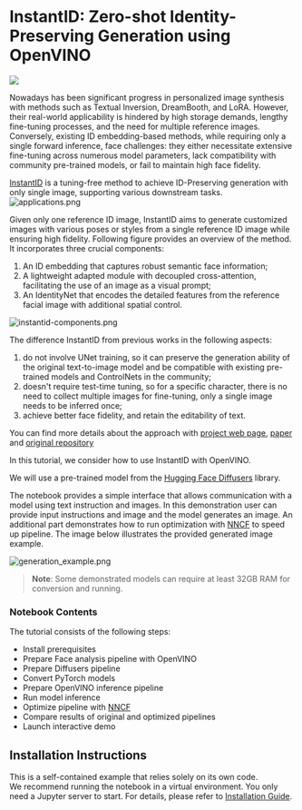 # InstantID: Zero-shot Identity-Preserving Generation using OpenVINO

<img referrerpolicy="no-referrer-when-downgrade" src="https://static.scarf.sh/a.png?x-pxid=5b5a4db0-7875-4bfb-bdbd-01698b5b1a77&file=notebooks/instant-id/README.md" />

Nowadays has been significant progress in personalized image synthesis with methods such as Textual Inversion, DreamBooth, and LoRA.
However, their real-world applicability is hindered by high storage demands, lengthy fine-tuning processes, and the need for multiple reference images. Conversely, existing ID embedding-based methods, while requiring only a single forward inference, face challenges: they either necessitate extensive fine-tuning across numerous model parameters, lack compatibility with community pre-trained models, or fail to maintain high face fidelity. 

[InstantID](https://instantid.github.io/) is a tuning-free method to achieve ID-Preserving generation with only single image, supporting various downstream tasks.
![applications.png](https://github.com/InstantID/InstantID/blob/main/assets/applications.png?raw=true)

Given only one reference ID image, InstantID aims to generate customized images with various poses or styles from a single reference ID image while ensuring high fidelity. Following figure provides an overview of the method. It incorporates three crucial components: 

1. An ID embedding that captures robust semantic face information; 
2. A lightweight adapted module with decoupled cross-attention, facilitating the use of an image as a visual prompt;
3. An IdentityNet that encodes the detailed features from the reference facial image with additional spatial control.

![instantid-components.png](https://instantid.github.io/static/documents/pipeline.png)

The difference InstantID from previous works in the following aspects: 
1. do not involve UNet training, so it can preserve the generation ability of the original text-to-image model and be compatible with existing pre-trained models and ControlNets in the community;
2. doesn't require test-time tuning, so for a specific character, there is no need to collect multiple images for fine-tuning, only a single image needs to be inferred once;
3. achieve better face fidelity, and retain the editability of text.

You can find more details about the approach with [project web page](https://instantid.github.io/), [paper](https://arxiv.org/abs/2401.07519) and [original repository](https://github.com/InstantID/InstantID)

In this tutorial, we consider how to use InstantID with OpenVINO.

We will use a pre-trained model from the [Hugging Face Diffusers](https://huggingface.co/docs/diffusers/index) library.

The notebook provides a simple interface that allows communication with a model using text instruction and images. In this demonstration user can provide input instructions and image and the model generates an image. An additional part demonstrates how to run optimization with [NNCF](https://github.com/openvinotoolkit/nncf/) to speed up pipeline.
The image below illustrates the provided generated image example.

![generation_example.png](https://github.com/openvinotoolkit/openvino_notebooks/assets/29454499/082b3da7-6bb6-4551-bfa6-0e43d8e80b51)

>**Note**: Some demonstrated models can require at least 32GB RAM for conversion and running.

### Notebook Contents

The tutorial consists of the following steps:

- Install prerequisites
- Prepare Face analysis pipeline with OpenVINO
- Prepare Diffusers pipeline
- Convert PyTorch models
- Prepare OpenVINO inference pipeline
- Run model inference
- Optimize pipeline with [NNCF](https://github.com/openvinotoolkit/nncf/)
- Compare results of original and optimized pipelines
- Launch interactive demo

## Installation Instructions

This is a self-contained example that relies solely on its own code.</br>
We recommend  running the notebook in a virtual environment. You only need a Jupyter server to start.
For details, please refer to [Installation Guide](../../README.md).
